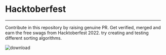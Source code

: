 # Hacktoberfest
-----------------------------------------------------------------------------------------------------------------
Contribute in this repository by raising genuine PR. Get verified, merged and earn the free swags from Hacktoberfest 2022. try creating and testing different sorting algorithms.



![download](https://user-images.githubusercontent.com/81232337/195912848-9560e657-2420-4679-b89f-e94ad6362ad6.jpg)
